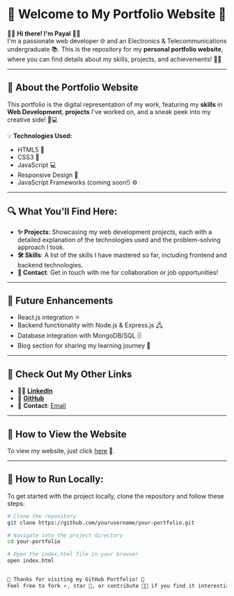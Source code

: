# 🌟 **Welcome to My Portfolio Website** 🌟

👩‍💻 **Hi there! I'm Payal** 👩‍💻  
I'm a passionate web developer 🌐 and an Electronics & Telecommunications undergraduate 📚. This is the repository for my **personal portfolio website**, where you can find details about my skills, projects, and achievements! 💼✨

---

## 🚀 **About the Portfolio Website**

This portfolio is the digital representation of my work, featuring my **skills** in **Web Development**, **projects** I've worked on, and a sneak peek into my creative side! 🎨💻

💡 **Technologies Used:**
- HTML5 📝
- CSS3 🎨
- JavaScript 💻
- Responsive Design 📱
- JavaScript Frameworks (coming soon!) ⚙️

---

## 🔍 **What You'll Find Here:**

- **✨ Projects**: Showcasing my web development projects, each with a detailed explanation of the technologies used and the problem-solving approach I took. 
- **🛠 Skills**: A list of the skills I have mastered so far, including frontend and backend technologies.  
- **💬 Contact**: Get in touch with me for collaboration or job opportunities!

---

## 🌱 **Future Enhancements**
- React.js integration ⚛️
- Backend functionality with Node.js & Express.js 🖧
- Database integration with MongoDB/SQL 🗄️
- Blog section for sharing my learning journey 📖

---

## 🔗 **Check Out My Other Links**

- 🧑‍💻 **[LinkedIn](https://www.linkedin.com/in/payalsawant001)**    
- 📂 **[GitHub](//github.com/payalsawant001/Portfolio)**  
- 📧 **Contact**: [Email](payal.sawant001@gmail.com)

---

## 🚀 **How to View the Website**

To view my website, just click [here](your-live-website-link) 🔗.

---

## 🔧 **How to Run Locally**:

To get started with the project locally, clone the repository and follow these steps:

```bash
# Clone the repository
git clone https://github.com/yourusername/your-portfolio.git

# Navigate into the project directory
cd your-portfolio

# Open the index.html file in your browser
open index.html


🙏 Thanks for visiting my GitHub Portfolio! 🙏
Feel free to fork ⭐, star 🌟, or contribute 👩‍💻 if you find it interesting. Looking forward to your feedback and collaboration opportunities! 🚀
